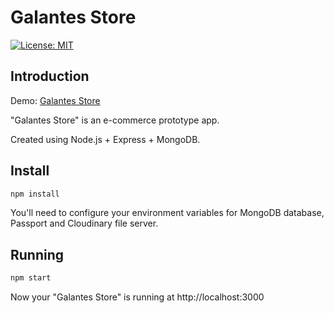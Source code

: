 # Galantes Store

[![License: MIT](https://img.shields.io/badge/License-MIT-yellow.svg)](https://opensource.org/licenses/MIT)

## Introduction

Demo: [Galantes Store](https://floating-peak-34989.herokuapp.com/)

"Galantes Store" is an e-commerce prototype app. 

Created using Node.js + Express + MongoDB.

## Install

```sh
npm install
```

You'll need to configure your environment variables for MongoDB database, Passport and Cloudinary file server.

## Running

```sh
npm start
```

Now your "Galantes Store" is running at http://localhost:3000
